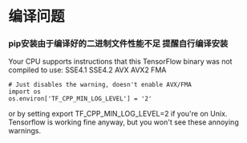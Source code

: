 # 编译问题

### pip安装由于编译好的二进制文件性能不足 提醒自行编译安装

Your CPU supports instructions that this TensorFlow binary was not compiled to use: SSE4.1 SSE4.2 AVX AVX2 FMA
    
    # Just disables the warning, doesn't enable AVX/FMA
    import os
    os.environ['TF_CPP_MIN_LOG_LEVEL'] = '2'
    
or by setting export TF_CPP_MIN_LOG_LEVEL=2 if you're on Unix. Tensorflow is working fine anyway, but you won't see these annoying warnings.